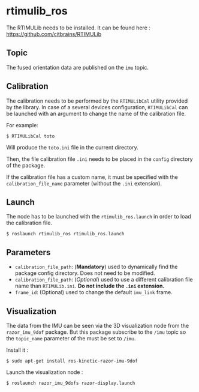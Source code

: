 # rtimulib_ros

The RTIMULib needs to be installed. It can be found here : <https://github.com/citbrains/RTIMULib>

## Topic

The fused orientation data are published on the `imu` topic.

## Calibration

The calibration needs to be performed by the `RTIMULibCal` utility provided by the library.
In case of a several devices configuration, `RTIMULibCal` can be launched with an argument to change the name of the calibration file.

For example:

    $ RTIMULibCal toto

Will produce the `toto.ini` file in the current directory.

Then, the file calibration file `.ini` needs to be placed in the `config` directory of the package.

If the calibration file has a custom name, it must be specified with the `calibration_file_name` parameter (without the `.ini` extension).

## Launch

The node has to be launched with the `rtimulib_ros.launch` in order to load the calibration file.

    $ roslaunch rtimulib_ros rtimulib_ros.launch


## Parameters

- `calibration_file_path`: (**Mandatory**) used to dynamically find the package config directory. Does not need to be modified.
- `calibration_file_path`: (*Optional*) used to use a different calibration file name than `RTIMULib.ini`. **Do not include the `.ini` extension.**
- `frame_id`: (Optional) used to change the default `imu_link` frame.

## Visualization

The data from the IMU can be seen via the 3D visualization node from the `razor_imu_9dof` package. But this package subscribe to the `/imu` topic so the `topic_name` parameter of the must be set to `/imu`.

Install it :

    $ sudo apt-get install ros-kinetic-razor-imu-9dof
 
 Launch the visualization node :

    $ roslaunch razor_imu_9dofs razor-display.launch

